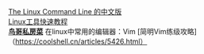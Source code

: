 [ The Linux Command Line 的中文版](http://billie66.github.io/TLCL/index.html)    
[Linux工具快速教程](http://linuxtools-rst.readthedocs.io/zh_CN/latest/index.html)    
[**鸟哥私房菜**](http://cn.linux.vbird.org/)
在linux中常用的编辑器：Vim  [简明Vim练级攻略]（https://coolshell.cn/articles/5426.html）
